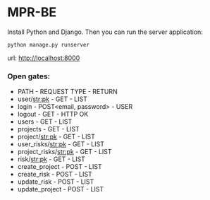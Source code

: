 # MPR-BE

Install Python and Django. Then you can run the server application:

```
python manage.py runserver
```

url: <http://localhost:8000>


### Open gates:
- PATH - REQUEST TYPE - RETURN
- user/<str:pk> - GET - LIST<USER>
- login - POST<email, password> - USER
- logout - GET - HTTP OK
- users - GET - LIST<USER>
- projects - GET - LIST<PROJECT>
- project/<str:pk> - GET - LIST<PROJECT>
- user_risks/<str:pk> - GET - LIST<RISK>
- project_risks/<str:pk> - GET - LIST<RISK>
- risk/<str:pk> - GET - LIST<RISK>
- create_project - POST<PROJECT> - LIST<PROJECT>
- create_risk - POST<RISK> - LIST<RISK> 
- update_risk - POST<RISK> - LIST<RISK>
- update_project - POST<PROJECT> - LIST<PROJECT>
